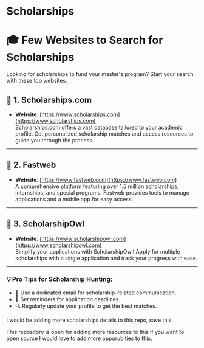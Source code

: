 # Scholarships

# 🎓 Few Websites to Search for Scholarships

Looking for scholarships to fund your master's program? Start your search with these top websites:

## 🌟 1. Scholarships.com  
- **Website**: [https://www.scholarships.com](https://www.scholarships.com)  
  Scholarships.com offers a vast database tailored to your academic profile. Get personalized scholarship matches and access resources to guide you through the process.

---

## 🌟 2. Fastweb  
- **Website**: [https://www.fastweb.com](https://www.fastweb.com)  
  A comprehensive platform featuring over 1.5 million scholarships, internships, and special programs. Fastweb provides tools to manage applications and a mobile app for easy access.

---

## 🌟 3. ScholarshipOwl  
- **Website**: [https://www.scholarshipowl.com](https://www.scholarshipowl.com)  
  Simplify your applications with ScholarshipOwl! Apply for multiple scholarships with a single application and track your progress with ease.

---

### 💡 Pro Tips for Scholarship Hunting:
- 📧 Use a dedicated email for scholarship-related communication.
- 📆 Set reminders for application deadlines.
- 🔍 Regularly update your profile to get the best matches.

I would be adding more scholarships details to this repo, save this.

This repository is open for adding more resources to this if you want to open source I would love to add more opporubities to this.


